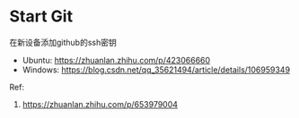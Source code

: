 # Start Git
在新设备添加github的ssh密钥
- Ubuntu: https://zhuanlan.zhihu.com/p/423066660
- Windows: https://blog.csdn.net/qq_35621494/article/details/106959349

Ref:
 1. https://zhuanlan.zhihu.com/p/653979004
